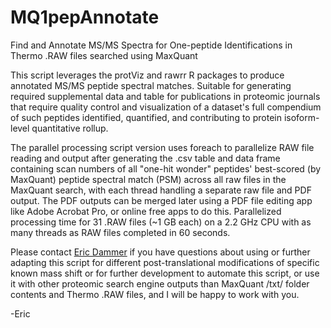 # MQ1pepAnnotate
Find and Annotate MS/MS Spectra for One-peptide Identifications in Thermo .RAW files searched using MaxQuant

This script leverages the protViz and rawrr R packages to produce annotated MS/MS peptide spectral matches.  Suitable for generating required supplemental data and table for publications in proteomic journals that require quality control and visualization of a dataset's full compendium of such peptides identified, quantified, and contributing to protein isoform-level quantitative rollup.

The parallel processing script version uses foreach to parallelize RAW file reading and output after generating the .csv table and data frame containing scan numbers of all "one-hit wonder" peptides' best-scored (by MaxQuant) peptide spectral match (PSM) across all raw files in the MaxQuant search, with each thread handling a separate raw file and PDF output. The PDF outputs can be merged later using a PDF file editing app like Adobe Acrobat Pro, or online free apps to do this.  Parallelized processing time for 31 .RAW files (~1 GB each) on a 2.2 GHz CPU with as many threads as RAW files completed in 60 seconds.

Please contact <a href="mailto:edammer@emory.edu">Eric Dammer</a> if you have questions about using or further adapting this script for different post-translational modifications of specific known mass shift or for further development to automate this script, or use it with other proteomic search engine outputs than MaxQuant /txt/ folder contents and Thermo .RAW files, and I will be happy to work with you.

-Eric
